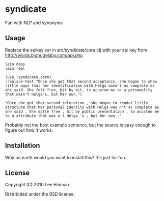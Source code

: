 # syndicate

Fun with NLP and synonyms

## Usage

Replace the apikey var in src/syndicate/core.clj with your api key from http://words.bighugelabs.com/api.php

    lein deps
    lein repl

    (use 'syndicate.core)
    (replace-text "Once she got that second acceptance, she began to show little ways that her identification with Helga wasn't as complete as she said. She felt free, bit by bit, to acustom me to a personality that wasn't Helga's, but her own.")

    "Once she got that second toleration , she began to render little structure that her personal identity with Helga was n't as complete as she said . She matte free , bit by public presentation , to acustom me to a attribute that was n't Helga 's , but her own ."

Probably not the best example sentence, but the source is easy enough to figure out how it works.

## Installation

Why on earth would you want to install this? It's just for fun.

## License

Copyright (C) 2010 Lee Hinman

Distributed under the BSD license.
